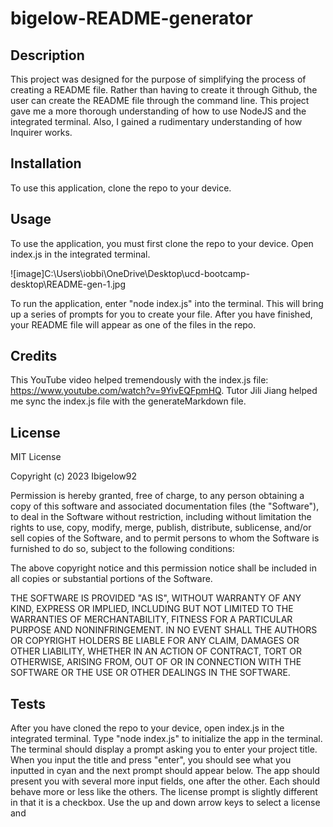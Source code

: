 # bigelow-README-generator

## Description
This project was designed for the purpose of simplifying the process of creating a README file. Rather than having to create it through Github, the user can create the README file through the command line. This project gave me a more thorough understanding of how to use NodeJS and the integrated terminal. Also, I gained a rudimentary understanding of how Inquirer works.

## Installation
To use this application, clone the repo to your device.

## Usage
To use the application, you must first clone the repo to your device. Open index.js in the integrated terminal. 

![image]C:\Users\iobbi\OneDrive\Desktop\ucd-bootcamp-desktop\README-gen-1.jpg

To run the application, enter "node index.js" into the terminal. This will bring up a series of prompts for you to create your file. After you have finished, your README file will appear as one of the files in the repo. 

## Credits
This YouTube video helped tremendously with the index.js file: https://www.youtube.com/watch?v=9YivEQFpmHQ. Tutor Jili Jiang helped me sync the index.js file with the generateMarkdown file. 

## License 
MIT License

Copyright (c) 2023 Ibigelow92

Permission is hereby granted, free of charge, to any person obtaining a copy
of this software and associated documentation files (the "Software"), to deal
in the Software without restriction, including without limitation the rights
to use, copy, modify, merge, publish, distribute, sublicense, and/or sell
copies of the Software, and to permit persons to whom the Software is
furnished to do so, subject to the following conditions:

The above copyright notice and this permission notice shall be included in all
copies or substantial portions of the Software.

THE SOFTWARE IS PROVIDED "AS IS", WITHOUT WARRANTY OF ANY KIND, EXPRESS OR
IMPLIED, INCLUDING BUT NOT LIMITED TO THE WARRANTIES OF MERCHANTABILITY,
FITNESS FOR A PARTICULAR PURPOSE AND NONINFRINGEMENT. IN NO EVENT SHALL THE
AUTHORS OR COPYRIGHT HOLDERS BE LIABLE FOR ANY CLAIM, DAMAGES OR OTHER
LIABILITY, WHETHER IN AN ACTION OF CONTRACT, TORT OR OTHERWISE, ARISING FROM,
OUT OF OR IN CONNECTION WITH THE SOFTWARE OR THE USE OR OTHER DEALINGS IN THE
SOFTWARE.

## Tests
After you have cloned the repo to your device, open index.js in the integrated terminal. Type "node index.js" to initialize the app in the terminal. The terminal should display a prompt asking you to enter your project title. When you input the title and press "enter", you should see what you inputted in cyan and the next prompt should appear below. The app should present you with several more input fields, one after the other. Each should behave more or less like the others. The license prompt is slightly different in that it is a checkbox. Use the up and down arrow keys to select a license and 
